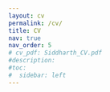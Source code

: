 ```yaml
---
layout: cv
permalink: /cv/
title: CV
nav: true
nav_order: 5
# cv_pdf: Siddharth_CV.pdf
#description: 
#toc:
#  sidebar: left
---
```

